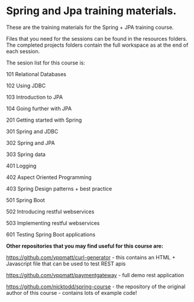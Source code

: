 # Spring and Jpa training materials.

These are the training materials for the Spring + JPA training course.

Files that you need for the sessions can be found in the resources folders. The completed projects folders contain the full workspace as at the end of each session.

The sesion list for this course is:

101	Relational Databases

102 Using JDBC

103 Introduction to JPA

104 Going further with JPA


201 Getting started with Spring


301 Spring and JDBC

302 Spring and JPA

303 Spring data


401 Logging

402 Aspect Oriented Programming

403 Spring Design patterns + best practice 


501 Spring Boot

502 Introducing restful webservices

503 Implementing restful webservices


601 Testing Spring Boot applications



**Other repositories that you may find useful for this course are:**

https://github.com/vppmatt/curl-generator  - this contains an HTML + Javascript file that can be used to test REST apis

https://github.com/vppmatt/paymentgateway - full demo rest application

https://github.com/nicktodd/spring-course - the repository of the original author of this course - contains lots of example code!
